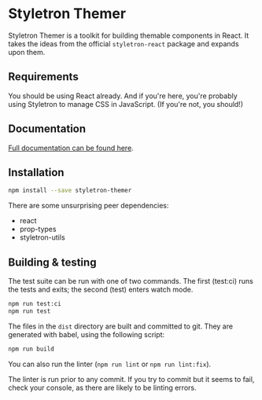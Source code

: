 # Styletron Themer

Styletron Themer is a toolkit for building themable
components in React. It takes the ideas from the 
official `styletron-react` package and expands upon them.

## Requirements

You should be using React already. And if you're here,
you're probably using Styletron to manage CSS in JavaScript.
(If you're not, you should!)

## Documentation

[Full documentation can be found here](https://jbellsey.gitbooks.io/styletron-themer/).

## Installation

```bash
npm install --save styletron-themer
```

There are some unsurprising peer dependencies: 
* react
* prop-types
* styletron-utils

## Building & testing

The test suite can be run with one of two commands. The first
(test:ci) runs the tests and exits; the second (test) enters
watch mode.

```bash
npm run test:ci
npm run test
```

The files in the `dist` directory are built and committed to git.
They are generated with babel, using the following script:

```bash
npm run build
```

You can also run the linter (`npm run lint` or `npm run lint:fix`).

The linter is run prior to any commit. If you try to commit but it seems to fail, check
your console, as there are likely to be linting errors.